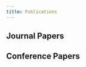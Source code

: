 ```yaml
---
title: Publications
--- 
```


## Journal Papers

<ul class=circle>
        <script>
            var i;
            for (i = 0; i < papers_journal.length; i++) {
                if (papers_journal[i].journal == "Preprint") {
                    document.write("<li class=paper>");
                    printPaper(papers_journal[i], "g");
                    document.write("</li>");
                }
            }
        </script>
</ul>

<ol reversed>
        <script>
            var i;
            for (i = 0; i < papers_journal.length; i++) {
                if (papers_journal[i].journal != "Preprint") {
                    document.write("<li class=paper>");
                    printPaper(papers_journal[i], "g");
                    document.write("</li>");
                }
            }
        </script>
</ol>


## Conference Papers


<ol reversed>
        <script>
            var i;
            for (i = 0; i < papers_conference.length; i++) {
                if (papers_conference[i].conference != "Preprint") {
                    document.write("<li class=paper>");
                    printPaper(papers_conference[i], "g");
                    document.write("</li>");
                }
            }
        </script>
</ol>
